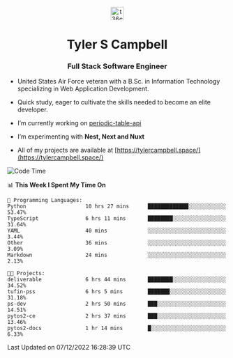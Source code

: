 <p align="center">
<a href="https://www.linkedin.com/in/t36campbell" target="blank"><img align="center" src="https://ik.imagekit.io/t36campbell/Portfolio/linkedin.png.original_m8bbGgPh6.png" alt="t36campbell" height="30" width="30" /></a>
</p>
<h1 align="center">Tyler S Campbell</h1>
<h3 align="center">Full Stack Software Engineer</h3>

* United States Air Force veteran with a B.Sc. in Information Technology specializing in Web Application Development. 

* Quick study, eager to cultivate the skills needed to become an elite developer.

* I’m currently working on [periodic-table-api](https://github.com/t36campbell/periodic-table-api)

* I’m experimenting with **Nest, Next and Nuxt**

* All of my projects are available at [https://tylercampbell.space/](https://tylercampbell.space/)

<!--START_SECTION:waka-->
![Code Time](http://img.shields.io/badge/Code%20Time-2%2C037%20hrs%2029%20mins-blue)

📊 **This Week I Spent My Time On** 

```text
💬 Programming Languages: 
Python                   10 hrs 27 mins      █████████████░░░░░░░░░░░░   53.47% 
TypeScript               6 hrs 11 mins       ████████░░░░░░░░░░░░░░░░░   31.64% 
YAML                     40 mins             ░░░░░░░░░░░░░░░░░░░░░░░░░   3.44% 
Other                    36 mins             ░░░░░░░░░░░░░░░░░░░░░░░░░   3.09% 
Markdown                 24 mins             ░░░░░░░░░░░░░░░░░░░░░░░░░   2.13%

🐱‍💻 Projects: 
deliverable              6 hrs 44 mins       ████████░░░░░░░░░░░░░░░░░   34.52% 
tufin-pss                6 hrs 5 mins        ███████░░░░░░░░░░░░░░░░░░   31.18% 
ps-dev                   2 hrs 50 mins       ███░░░░░░░░░░░░░░░░░░░░░░   14.51% 
pytos2-ce                2 hrs 37 mins       ███░░░░░░░░░░░░░░░░░░░░░░   13.46% 
pytos2-docs              1 hr 14 mins        █░░░░░░░░░░░░░░░░░░░░░░░░   6.33%

```


 Last Updated on 07/12/2022 16:28:39 UTC
<!--END_SECTION:waka-->
